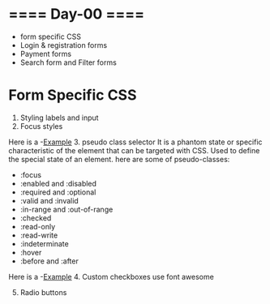 # ==== Day-00 ====

* form specific CSS
* Login & registration forms
* Payment forms
* Search form and Filter forms

# Form Specific CSS
1. Styling labels and input
2. Focus styles  

Here is a -[Example](https://codepen.io/Dileep-royal/pen/OJorKRM)
3. pseudo class selector
   It is a phantom state or specific characteristic of the element that can be targeted with CSS.
   Used to define the special state of an element.
   here are some of pseudo-classes:
   * :focus
   * :enabled and :disabled
   * :required and :optional
   * :valid and :invalid
   * :in-range and :out-of-range
   * :checked
   * :read-only
   * :read-write
   * :indeterminate
   * :hover
   * :before and :after   
 
Here is a -[Example](https://codepen.io/Dileep-royal/pen/ZEMwQxo) 
4. Custom checkboxes
 use font awesome
 
5. Radio buttons
